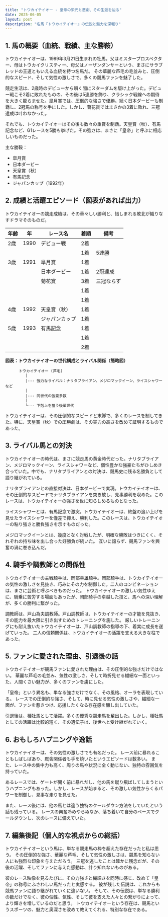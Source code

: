 ```yaml
---
title: "トウカイテイオー - 皇帝の栄光と悲劇、その生涯を辿る"
date: 2025-06-05
layout: post
description: "名馬『トウカイテイオー』の伝説と魅力を深堀り"
---
```


## 1. 馬の概要（血統、戦績、主な勝鞍）

トウカイテイオーは、1989年3月21日生まれの牡馬。父はミスタープロスペクター、母はトウカイクリスティー、母父はノーザンダンサーという、まさにサラブレッドの王道ともいえる血統を持つ名馬だ。  その華麗な芦毛の毛並みと、圧倒的なスピード、そして気性の激しさで、多くの競馬ファンを魅了した。

競走生活は、2歳時のデビューから瞬く間にスターダムを駆け上がった。デビュー戦こそ2着に敗れたものの、その後は5連勝を飾り、クラシック戦線への期待を大きく膨らませた。皐月賞では、圧倒的な強さで優勝。続く日本ダービーも制覇し、2冠馬の称号を手にした。しかし、菊花賞ではまさかの3着に敗れ、三冠達成は叶わなかった。

それでも、トウカイテイオーはその後も数々の重賞を制覇。天皇賞（秋）、有馬記念など、G1レースを5勝も挙げた。その強さは、まさに「皇帝」と呼ぶに相応しいものだった。

主な勝鞍：

* 皐月賞
* 日本ダービー
* 天皇賞（秋）
* 有馬記念
* ジャパンカップ（1992年）


## 2. 成績と活躍エピソード（図表があれば出力）

トウカイテイオーの競走成績は、その華々しい勝利と、惜しまれる敗北が織りなすドラマそのものだ。

| 年齢 | 年 | レース名 | 着順 | 備考 |
|---|---|---|---|---|
| 2歳 | 1990 | デビュー戦 | 2着 |  |
|  |  |  | 1着 | 5連勝 |
| 3歳 | 1991 | 皐月賞 | 1着 |  |
|  |  | 日本ダービー | 1着 | 2冠達成 |
|  |  | 菊花賞 | 3着 | 三冠ならず |
|  |  |  | 1着 |  |
|  |  |  | 1着 |  |
| 4歳 | 1992 | 天皇賞（秋） | 1着 |  |
|  |  | ジャパンカップ | 1着 |  |
| 5歳 | 1993 | 有馬記念 | 1着 |  |
|  |  |  | 1着 |  |
|  |  |  | 2着 |  |


**図表：トウカイテイオーの世代構成とライバル関係（簡略図）**

```
      トウカイテイオー (芦毛)
         |
         |--- 強力なライバル：ナリタブライアン、メジロマックイーン、ライスシャワーなど
         |
         |--- 同世代の強豪多数
         |
         └--- 下剋上を狙う後輩世代
```

トウカイテイオーは、その圧倒的なスピードと末脚で、多くのレースを制してきた。特に、天皇賞（秋）での圧勝劇は、その実力の高さを改めて証明するものであった。


## 3. ライバル馬との対決

トウカイテイオーの時代は、まさに競走馬の黄金時代だった。ナリタブライアン、メジロマックイーン、ライスシャワーなど、個性豊かな強豪たちがひしめき合っていた。中でも、ナリタブライアンとの対決は、競馬史に残る名勝負として語り継がれている。

ナリタブライアンとの直接対決は、日本ダービーで実現。トウカイテイオーは、その圧倒的なスピードでナリタブライアンを突き放し、見事勝利を収めた。このレースは、トウカイテイオーの強さを世に知らしめるものとなった。

ライスシャワーとは、有馬記念で激突。トウカイテイオーは、終盤の追い上げを見せたライスシャワーを僅差で抑え、勝利した。このレースは、トウカイテイオーの粘り強さと勝負強さを示すものだった。

メジロマックイーンとは、幾度となく対戦したが、明確な勝敗はつきにくく、それぞれの持ち味を出し合った好勝負が続いた。  互いに譲らず、競馬ファンを興奮の渦に巻き込んだ。


## 4. 騎手や調教師との関係性

トウカイテイオーの主戦騎手は、岡部幸雄騎手。岡部騎手は、トウカイテイオーの気性の激しさを見抜き、巧みにその力を制御した。二人のコンビネーションは、まさに芸術と呼ぶべきものだった。  トウカイテイオーの激しい気性ゆえに、騎乗に苦労する場面もあったが、岡部騎手の卓越した技と、馬への深い理解が、多くの勝利に繋がった。

調教師は、戸山為夫調教師。戸山調教師は、トウカイテイオーの才能を見抜き、その能力を最大限に引き出すためのトレーニングを施した。  厳しいトレーニングにも耐え抜いたトウカイテイオーは、戸山調教師の指導の下、着実に成長を遂げていった。  二人の信頼関係は、トウカイテイオーの活躍を支える大きな柱であった。


## 5. ファンに愛された理由、引退後の話

トウカイテイオーが競馬ファンに愛された理由は、その圧倒的な強さだけではない。  華麗な芦毛の毛並み、気性の激しさ、そして時折見せる繊細な一面といった、人間くさい魅力が、多くのファンを虜にした。

「皇帝」という異名も、単なる強さだけでなく、その風格、オーラを表現している。  レースでの圧倒的な強さ、そして、時に見せる気性の激しさや、繊細な一面が、ファンを惹きつけ、応援したくなる存在感を醸し出していた。

引退後は、種牡馬として活躍。多くの優秀な競走馬を輩出した。しかし、種牡馬としての活躍は比較的短く、その遺伝子は、後世へと受け継がれていく。


## 6. おもしろハプニングや逸話

トウカイテイオーは、その気性の激しさでも有名だった。  レース前に暴れることもしばしばあり、厩舎関係者も手を焼いたというエピソードは数多い。  また、レース中の集中力も高く、周りの馬や状況に全く動じない、独特の雰囲気を持っていた。

あるレースでは、ゲートが開く前に暴れだし、他の馬を蹴り飛ばしてしまうというハプニングもあった。しかし、レースが始まると、その激しい気性からくるパワーを制御し、見事な走りを見せた。

また、レース後には、他の馬とは違う独特のクールダウン方法をしていたという話も残っている。  レースの興奮冷めやらぬなか、落ち着いて自分のペースでクールダウンし、次のレースに備えていた。


## 7. 編集後記（個人的な視点からの総括）

トウカイテイオーという馬は、単なる競走馬の枠を超えた存在だったと私は思う。  その圧倒的な強さ、華麗な芦毛、そして気性の激しさは、競馬を知らない人にも強烈な印象を与えただろう。  三冠を逃したことは確かに残念だが、その後の活躍、そしてファンに与えた感動は、計り知れないものがある。

彼のレース映像を見るたびに、その力強さと繊細さを同時に感じ、改めて「皇帝」の称号にふさわしい馬だったと実感する。  彼が残した伝説は、これからも競馬ファンに語り継がれていくに違いない。  そして、その伝説は、単なる勝利の数だけでなく、彼の個性、気性、そして彼を支えた人々との繋がりによって、より輝きを増しているのだと思う。  トウカイテイオーという存在は、競馬というスポーツの、魅力と奥深さを改めて教えてくれる、特別な存在である。
